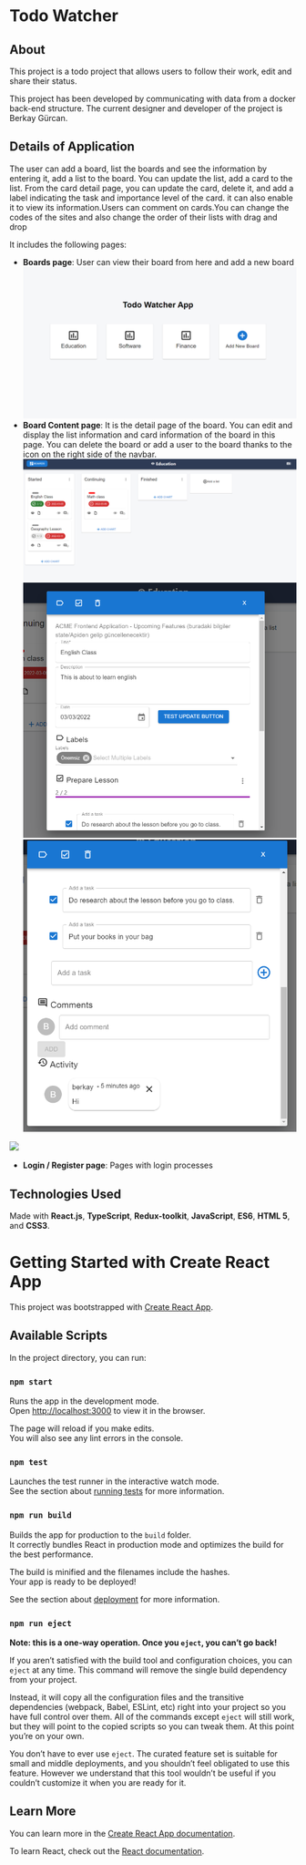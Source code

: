 # Todo Watcher

## About
This project is a todo project that allows users to follow their work, edit and share their status.

This project has been developed by communicating with data from a docker back-end structure. The current designer and developer of the project is Berkay Gürcan.


## Details of Application
The user can add a board, list the boards and see the information by entering it, add a list to the board. You can update the list, add a card to the list. From the card detail page, you can update the card, delete it, and add a label indicating the task and importance level of the card. it can also enable it to view its information.Users can comment on cards.You can change the codes of the sites and also change the order of their lists with drag and drop

It includes the following pages:
- **Boards page**: User can view their board from here and add a new board
![Boards Image](images/boardsPage.PNG)
- **Board Content page**: It is the detail page of the board. You can edit and display the list information and card information of the board in this page. You can delete the board or add a user to the board thanks to the icon on the right side of the navbar. 
![Board Content Image](images/BoardContentPage.PNG)
![Board Content Detail Image 1](images/BoardContentDetail1.PNG)
![Board Content Detail Image 2](images/BoardContentDetail2.PNG)
<img src="https://j.gifs.com/36rMoO.gif" />


- **Login / Register page**: Pages with login processes
  

## Technologies Used
Made with **React.js**, **TypeScript**, **Redux-toolkit**, **JavaScript**, **ES6**, **HTML 5**, and **CSS3**.

# Getting Started with Create React App

This project was bootstrapped with [Create React App](https://github.com/facebook/create-react-app).

## Available Scripts

In the project directory, you can run:

### `npm start`

Runs the app in the development mode.\
Open [http://localhost:3000](http://localhost:3000) to view it in the browser.

The page will reload if you make edits.\
You will also see any lint errors in the console.

### `npm test`

Launches the test runner in the interactive watch mode.\
See the section about [running tests](https://facebook.github.io/create-react-app/docs/running-tests) for more information.

### `npm run build`

Builds the app for production to the `build` folder.\
It correctly bundles React in production mode and optimizes the build for the best performance.

The build is minified and the filenames include the hashes.\
Your app is ready to be deployed!

See the section about [deployment](https://facebook.github.io/create-react-app/docs/deployment) for more information.

### `npm run eject`

**Note: this is a one-way operation. Once you `eject`, you can’t go back!**

If you aren’t satisfied with the build tool and configuration choices, you can `eject` at any time. This command will remove the single build dependency from your project.

Instead, it will copy all the configuration files and the transitive dependencies (webpack, Babel, ESLint, etc) right into your project so you have full control over them. All of the commands except `eject` will still work, but they will point to the copied scripts so you can tweak them. At this point you’re on your own.

You don’t have to ever use `eject`. The curated feature set is suitable for small and middle deployments, and you shouldn’t feel obligated to use this feature. However we understand that this tool wouldn’t be useful if you couldn’t customize it when you are ready for it.

## Learn More

You can learn more in the [Create React App documentation](https://facebook.github.io/create-react-app/docs/getting-started).

To learn React, check out the [React documentation](https://reactjs.org/).
